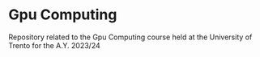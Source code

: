 # Gpu Computing
Repository related to the Gpu Computing course held at the University of Trento for the A.Y. 2023/24 <br />


